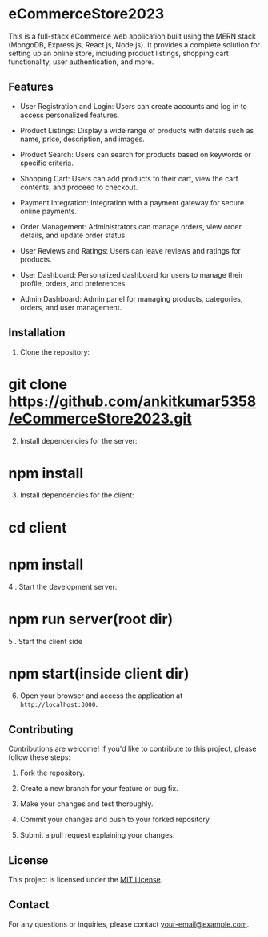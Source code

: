 # eCommerceStore2023

This is a full-stack eCommerce web application built using the MERN stack (MongoDB, Express.js, React.js, Node.js). It provides a complete solution for setting up an online store, including product listings, shopping cart functionality, user authentication, and more.

## Features

- User Registration and Login: Users can create accounts and log in to access personalized features.

- Product Listings: Display a wide range of products with details such as name, price, description, and images.

- Product Search: Users can search for products based on keywords or specific criteria.

- Shopping Cart: Users can add products to their cart, view the cart contents, and proceed to checkout.

- Payment Integration: Integration with a payment gateway for secure online payments.

- Order Management: Administrators can manage orders, view order details, and update order status.

- User Reviews and Ratings: Users can leave reviews and ratings for products.

- User Dashboard: Personalized dashboard for users to manage their profile, orders, and preferences.

- Admin Dashboard: Admin panel for managing products, categories, orders, and user management.

## Installation

1. Clone the repository:
# git clone https://github.com/ankitkumar5358/eCommerceStore2023.git

2. Install dependencies for the server:
# npm install


3. Install dependencies for the client:
# cd client
# npm install

4 . Start the development server:
# npm run server(root dir)

5 . Start the client side
# npm start(inside client dir)


6. Open your browser and access the application at `http://localhost:3000`.

## Contributing

Contributions are welcome! If you'd like to contribute to this project, please follow these steps:

1. Fork the repository.

2. Create a new branch for your feature or bug fix.

3. Make your changes and test thoroughly.

4. Commit your changes and push to your forked repository.

5. Submit a pull request explaining your changes.

## License

This project is licensed under the [MIT License](https://github.com/ankitkumar5358/eCommerceStore2023).

## Contact

For any questions or inquiries, please contact [your-email@example.com](mailto:createrankit@gmail.com).
